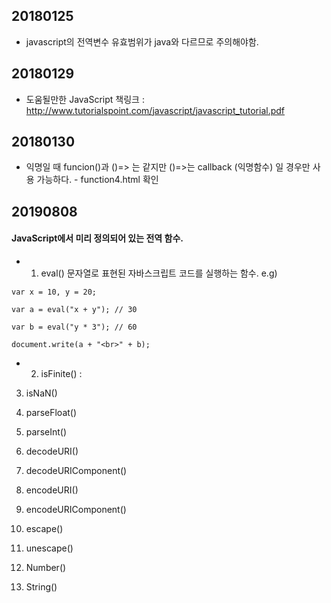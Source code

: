## 20180125
+ javascript의 전역변수 유효범위가 java와 다르므로 주의해야함.

## 20180129
+ 도움될만한 JavaScript 책링크 : http://www.tutorialspoint.com/javascript/javascript_tutorial.pdf

## 20180130
+ 익명일 때 funcion()과 ()=> 는 같지만 ()=>는 callback (익명함수) 일 경우만 사용 가능하다. - function4.html 확인

## 20190808
####  JavaScript에서 미리 정의되어 있는 전역 함수.

+ 1. eval()
문자열로 표현된 자바스크립트 코드를 실행하는 함수.
e.g) 
~~~
var x = 10, y = 20;

var a = eval("x + y"); // 30

var b = eval("y * 3"); // 60

document.write(a + "<br>" + b);
~~~

+ 2. isFinite() : 

3. isNaN()

4. parseFloat()

5. parseInt()

6. decodeURI()

7. decodeURIComponent()

8. encodeURI()

9. encodeURIComponent()

10. escape()

11. unescape()

12. Number()

13. String()
~~~
